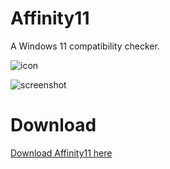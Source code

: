 # Affinity11
A Windows 11 compatibility checker.

![icon](https://i.imgur.com/uS1HhtV.png)

![screenshot](https://i.imgur.com/ahYUE73.png)

# Download

[Download Affinity11 here](https://github.com/mag-nif-i-cent/Affinity11/releases/download/first/Affinity11.exe)
